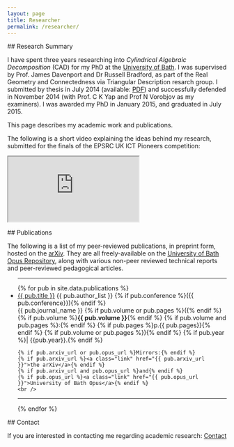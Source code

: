 ```yaml
---
layout: page
title: Researcher
permalink: /researcher/
---
```


##<i class="fa fa-flask"></i> Research Summary

I have spent three years researching into *Cylindrical Algebraic Decomposition* (CAD) for my PhD at the [University of Bath](university-of-bath). I was supervised by Prof. James Davenport and Dr Russell Bradford, as part of the Real Geometry and Connectedness via Triangular Description resarch group. I submitted by thesis in July 2014 (available: [PDF](/publications/djwthesis.pdf)) and successfully defended in November 2014 (with Prof. C K Yap and Prof N Vorobjov as my examiners). I was awarded my PhD in January 2015, and graduated in July 2015. 

This page describes my academic work and publications.

The following is a short video explaining the ideas behind my research, submitted for the finals of the EPSRC UK ICT Pioneers competition:

<iframe class="embed-responsive-item" src="http://www.youtube.com/embed/M33WRwr4bAY" allowfullscreen></iframe>

##<i class="fa fa-flask"></i> Publications

The following is a list of my peer-reviewed publications, in preprint form, hosted on the [arXiv](arxiv). They are all freely-available on the [University of Bath Opus Repository](opus), along with various non-peer reviewed technical reports and peer-reviewed pedagogical articles.

<ul>
<hr>
{% for pub in site.data.publications %}
  <li>
      <a class="post-link" href="/publications/{{ pub.filename | prepend: site.baseurl }}">{{ pub.title }}</a>
    {{ pub.author_list }} 
    {% if pub.conference %}({{ pub.conference}}){% endif %}
    <br />
    {{ pub.journal_name }} 
    {% if pub.volume or pub.pages %}({% endif %}
    {% if pub.volume %}<b>{{ pub.volume }}</b>{% endif %}
    {% if pub.volume and pub.pages %}:{% endif %}
    {% if pub.pages %}p.{{ pub.pages}}{% endif %}
    {% if pub.volume or pub.pages %}){% endif %}
    {% if pub.year %}| {{pub.year}}.{% endif %}
    <br/>

    {% if pub.arxiv_url or pub.opus_url %}Mirrors:{% endif %}
    {% if pub.arxiv_url %}<a class="link" href="{{ pub.arxiv_url }}">the arXiv</a>{% endif %}
    {% if pub.arxiv_url and pub.opus_url %}and{% endif %}
    {% if pub.opus_url %}<a class="link" href="{{ pub.opus_url }}">University of Bath Opus</a>{% endif %}
    <br />
  </li>
  <hr>
{% endfor %}
</ul>

##<i class="fa fa-flask"></i> Contact

If you are interested in contacting me regarding academic research: [<i class="fa fa-envelope"></i> Contact](mailto:researcher@davidjw.co.uk?Subject=Research%20Contact%20Enquiry)



[university-of-bath]: http://www.bath.ac.uk
[arxiv]:              http://arxiv.org/a/wilson_d_3
[opus]:               http://opus.bath.ac.uk/view/person_id/6172.html
